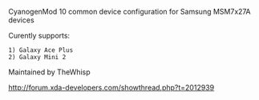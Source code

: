 CyanogenMod 10 common device configuration for Samsung MSM7x27A devices

Curently supports:

	1) Galaxy Ace Plus
	2) Galaxy Mini 2

Maintained by TheWhisp

http://forum.xda-developers.com/showthread.php?t=2012939